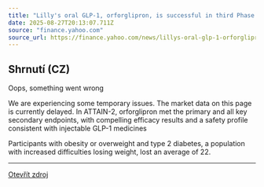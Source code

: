 ```yaml
---
title: "Lilly's oral GLP-1, orforglipron, is successful in third Phase 3 trial, triggering global regulatory submissions this year for the treatment of obesity"
date: 2025-08-27T20:13:07.711Z
source: "finance.yahoo.com"
source_url: https://finance.yahoo.com/news/lillys-oral-glp-1-orforglipron-104500826.html
---
```


## Shrnutí (CZ)
Oops, something went wrong

We are experiencing some temporary issues. The market data on this page is currently delayed. In ATTAIN-2, orforglipron met the primary and all key secondary endpoints, with compelling efficacy results and a safety profile consistent with injectable GLP-1 medicines

Participants with obesity or overweight and type 2 diabetes, a population with increased difficulties losing weight, lost an average of 22.

---

[Otevřít zdroj](https://finance.yahoo.com/news/lillys-oral-glp-1-orforglipron-104500826.html)
